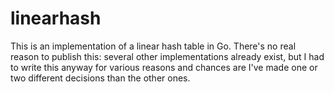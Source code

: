 # linearhash

This is an implementation of a linear hash table in Go. There's no
real reason to publish this: several other implementations already
exist, but I had to write this anyway for various reasons and chances
are I've made one or two different decisions than the other ones.
